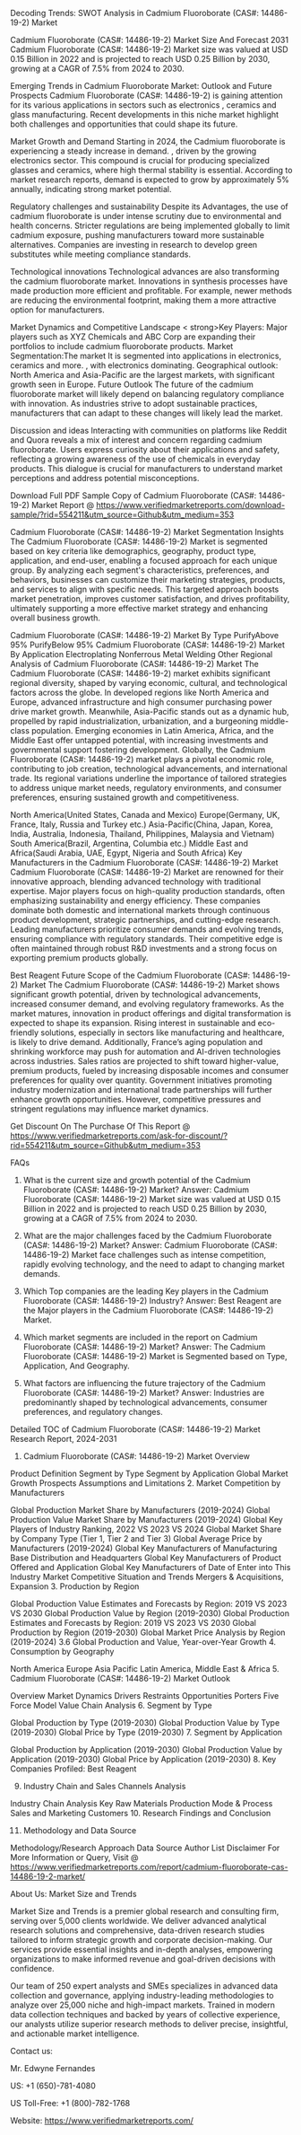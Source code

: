 Decoding Trends: SWOT Analysis in Cadmium Fluoroborate (CAS#: 14486-19-2) Market


Cadmium Fluoroborate (CAS#: 14486-19-2) Market Size And Forecast 2031
Cadmium Fluoroborate (CAS#: 14486-19-2) Market size was valued at USD 0.15 Billion in 2022 and is projected to reach USD 0.25 Billion by 2030, growing at a CAGR of 7.5% from 2024 to 2030.

Emerging Trends in Cadmium Fluoroborate Market: Outlook and Future Prospects
Cadmium Fluoroborate (CAS#: 14486-19-2) is gaining attention for its various applications in sectors such as electronics , ceramics and glass manufacturing. Recent developments in this niche market highlight both challenges and opportunities that could shape its future.

Market Growth and Demand
Starting in 2024, the Cadmium fluoroborate is experiencing a steady increase in demand. , driven by the growing electronics sector. This compound is crucial for producing specialized glasses and ceramics, where high thermal stability is essential. According to market research reports, demand is expected to grow by approximately 5% annually, indicating strong market potential.

Regulatory challenges and sustainability
Despite its Advantages, the use of cadmium fluoroborate is under intense scrutiny due to environmental and health concerns. Stricter regulations are being implemented globally to limit cadmium exposure, pushing manufacturers toward more sustainable alternatives. Companies are investing in research to develop green substitutes while meeting compliance standards.

Technological innovations
Technological advances are also transforming the cadmium fluoroborate market. Innovations in synthesis processes have made production more efficient and profitable. For example, newer methods are reducing the environmental footprint, making them a more attractive option for manufacturers.

Market Dynamics and Competitive Landscape
< strong>Key Players: Major players such as XYZ Chemicals and ABC Corp are expanding their portfolios to include cadmium fluoroborate products.
Market Segmentation:The market It is segmented into applications in electronics, ceramics and more. , with electronics dominating.
Geographical outlook: North America and Asia-Pacific are the largest markets, with significant growth seen in Europe.
Future Outlook
The future of the cadmium fluoroborate market will likely depend on balancing regulatory compliance with innovation. As industries strive to adopt sustainable practices, manufacturers that can adapt to these changes will likely lead the market.

Discussion and ideas
Interacting with communities on platforms like Reddit and Quora reveals a mix of interest and concern regarding cadmium fluoroborate. Users express curiosity about their applications and safety, reflecting a growing awareness of the use of chemicals in everyday products. This dialogue is crucial for manufacturers to understand market perceptions and address potential misconceptions.

Download Full PDF Sample Copy of Cadmium Fluoroborate (CAS#: 14486-19-2) Market Report @ https://www.verifiedmarketreports.com/download-sample/?rid=554211&utm_source=Github&utm_medium=353

Cadmium Fluoroborate (CAS#: 14486-19-2) Market Segmentation Insights
The Cadmium Fluoroborate (CAS#: 14486-19-2) Market is segmented based on key criteria like demographics, geography, product type, application, and end-user, enabling a focused approach for each unique group. By analyzing each segment's characteristics, preferences, and behaviors, businesses can customize their marketing strategies, products, and services to align with specific needs. This targeted approach boosts market penetration, improves customer satisfaction, and drives profitability, ultimately supporting a more effective market strategy and enhancing overall business growth.

Cadmium Fluoroborate (CAS#: 14486-19-2) Market By Type
PurifyAbove 95%
PurifyBelow 95%
Cadmium Fluoroborate (CAS#: 14486-19-2) Market By Application
Electroplating
Nonferrous Metal Welding
Other
Regional Analysis of Cadmium Fluoroborate (CAS#: 14486-19-2) Market
The Cadmium Fluoroborate (CAS#: 14486-19-2) market exhibits significant regional diversity, shaped by varying economic, cultural, and technological factors across the globe. In developed regions like North America and Europe, advanced infrastructure and high consumer purchasing power drive market growth. Meanwhile, Asia-Pacific stands out as a dynamic hub, propelled by rapid industrialization, urbanization, and a burgeoning middle-class population. Emerging economies in Latin America, Africa, and the Middle East offer untapped potential, with increasing investments and governmental support fostering development. Globally, the Cadmium Fluoroborate (CAS#: 14486-19-2) market plays a pivotal economic role, contributing to job creation, technological advancements, and international trade. Its regional variations underline the importance of tailored strategies to address unique market needs, regulatory environments, and consumer preferences, ensuring sustained growth and competitiveness.

North America(United States, Canada and Mexico)
Europe(Germany, UK, France, Italy, Russia and Turkey etc.)
Asia-Pacific(China, Japan, Korea, India, Australia, Indonesia, Thailand, Philippines, Malaysia and Vietnam)
South America(Brazil, Argentina, Columbia etc.)
Middle East and Africa(Saudi Arabia, UAE, Egypt, Nigeria and South Africa)
Key Manufacturers in the Cadmium Fluoroborate (CAS#: 14486-19-2) Market
Cadmium Fluoroborate (CAS#: 14486-19-2) Market are renowned for their innovative approach, blending advanced technology with traditional expertise. Major players focus on high-quality production standards, often emphasizing sustainability and energy efficiency. These companies dominate both domestic and international markets through continuous product development, strategic partnerships, and cutting-edge research. Leading manufacturers prioritize consumer demands and evolving trends, ensuring compliance with regulatory standards. Their competitive edge is often maintained through robust R&D investments and a strong focus on exporting premium products globally.

Best Reagent
Future Scope of the Cadmium Fluoroborate (CAS#: 14486-19-2) Market
The Cadmium Fluoroborate (CAS#: 14486-19-2) Market shows significant growth potential, driven by technological advancements, increased consumer demand, and evolving regulatory frameworks. As the market matures, innovation in product offerings and digital transformation is expected to shape its expansion. Rising interest in sustainable and eco-friendly solutions, especially in sectors like manufacturing and healthcare, is likely to drive demand. Additionally, France’s aging population and shrinking workforce may push for automation and AI-driven technologies across industries. Sales ratios are projected to shift toward higher-value, premium products, fueled by increasing disposable incomes and consumer preferences for quality over quantity. Government initiatives promoting industry modernization and international trade partnerships will further enhance growth opportunities. However, competitive pressures and stringent regulations may influence market dynamics.

Get Discount On The Purchase Of This Report @ https://www.verifiedmarketreports.com/ask-for-discount/?rid=554211&utm_source=Github&utm_medium=353

FAQs
1. What is the current size and growth potential of the Cadmium Fluoroborate (CAS#: 14486-19-2) Market?
Answer: Cadmium Fluoroborate (CAS#: 14486-19-2) Market size was valued at USD 0.15 Billion in 2022 and is projected to reach USD 0.25 Billion by 2030, growing at a CAGR of 7.5% from 2024 to 2030.

2. What are the major challenges faced by the Cadmium Fluoroborate (CAS#: 14486-19-2) Market?
Answer: Cadmium Fluoroborate (CAS#: 14486-19-2) Market face challenges such as intense competition, rapidly evolving technology, and the need to adapt to changing market demands.

3. Which Top companies are the leading Key players in the Cadmium Fluoroborate (CAS#: 14486-19-2) Industry?
Answer: Best Reagent are the Major players in the Cadmium Fluoroborate (CAS#: 14486-19-2) Market.

4. Which market segments are included in the report on Cadmium Fluoroborate (CAS#: 14486-19-2) Market?
Answer: The Cadmium Fluoroborate (CAS#: 14486-19-2) Market is Segmented based on Type, Application, And Geography.

5. What factors are influencing the future trajectory of the Cadmium Fluoroborate (CAS#: 14486-19-2) Market?
Answer: Industries are predominantly shaped by technological advancements, consumer preferences, and regulatory changes.

Detailed TOC of Cadmium Fluoroborate (CAS#: 14486-19-2) Market Research Report, 2024-2031
1. Cadmium Fluoroborate (CAS#: 14486-19-2) Market Overview

Product Definition
Segment by Type
Segment by Application
Global Market Growth Prospects
Assumptions and Limitations
2. Market Competition by Manufacturers

Global Production Market Share by Manufacturers (2019-2024)
Global Production Value Market Share by Manufacturers (2019-2024)
Global Key Players of Industry Ranking, 2022 VS 2023 VS 2024
Global Market Share by Company Type (Tier 1, Tier 2 and Tier 3)
Global Average Price by Manufacturers (2019-2024)
Global Key Manufacturers of Manufacturing Base Distribution and Headquarters
Global Key Manufacturers of Product Offered and Application
Global Key Manufacturers of Date of Enter into This Industry
Market Competitive Situation and Trends
Mergers & Acquisitions, Expansion
3. Production by Region

Global Production Value Estimates and Forecasts by Region: 2019 VS 2023 VS 2030
Global Production Value by Region (2019-2030)
Global Production Estimates and Forecasts by Region: 2019 VS 2023 VS 2030
Global Production by Region (2019-2030)
Global Market Price Analysis by Region (2019-2024) 3.6 Global Production and Value, Year-over-Year Growth
4. Consumption by Geography

North America
Europe
Asia Pacific
Latin America, Middle East & Africa
5. Cadmium Fluoroborate (CAS#: 14486-19-2) Market Outlook

Overview
Market Dynamics
Drivers
Restraints
Opportunities
Porters Five Force Model
Value Chain Analysis 
6. Segment by Type

Global Production by Type (2019-2030)
Global Production Value by Type (2019-2030)
Global Price by Type (2019-2030)
7. Segment by Application

Global Production by Application (2019-2030)
Global Production Value by Application (2019-2030)
Global Price by Application (2019-2030)
8. Key Companies Profiled: Best Reagent

9. Industry Chain and Sales Channels Analysis

Industry Chain Analysis
Key Raw Materials
Production Mode & Process
Sales and Marketing
Customers
10. Research Findings and Conclusion

11. Methodology and Data Source

Methodology/Research Approach
Data Source
Author List
Disclaimer
For More Information or Query, Visit @ https://www.verifiedmarketreports.com/report/cadmium-fluoroborate-cas-14486-19-2-market/

About Us: Market Size and Trends

Market Size and Trends is a premier global research and consulting firm, serving over 5,000 clients worldwide. We deliver advanced analytical research solutions and comprehensive, data-driven research studies tailored to inform strategic growth and corporate decision-making. Our services provide essential insights and in-depth analyses, empowering organizations to make informed revenue and goal-driven decisions with confidence.

Our team of 250 expert analysts and SMEs specializes in advanced data collection and governance, applying industry-leading methodologies to analyze over 25,000 niche and high-impact markets. Trained in modern data collection techniques and backed by years of collective experience, our analysts utilize superior research methods to deliver precise, insightful, and actionable market intelligence.

Contact us:

Mr. Edwyne Fernandes

US: +1 (650)-781-4080

US Toll-Free: +1 (800)-782-1768

Website: https://www.verifiedmarketreports.com/
